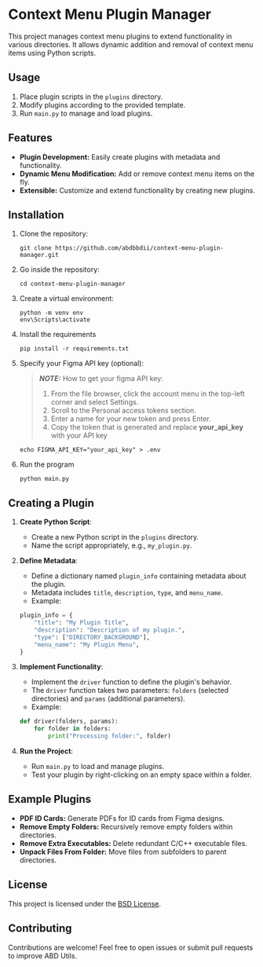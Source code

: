 # Context Menu Plugin Manager

This project manages context menu plugins to extend functionality in various directories. It allows dynamic addition and removal of context menu items using Python scripts.

## Usage
1. Place plugin scripts in the `plugins` directory.
2. Modify plugins according to the provided template.
3. Run `main.py` to manage and load plugins.

## Features
- **Plugin Development:** Easily create plugins with metadata and functionality.
- **Dynamic Menu Modification:** Add or remove context menu items on the fly.
- **Extensible:** Customize and extend functionality by creating new plugins.

## Installation
1. Clone the repository:
    ```
    git clone https://github.com/abdbbdii/context-menu-plugin-manager.git
    ```

2. Go inside the repository:
    ```
    cd context-menu-plugin-manager
    ```

3. Create a virtual environment:
    ```
    python -m venv env
    env\Scripts\activate
    ```

4. Install the requirements
    ```
    pip install -r requirements.txt
    ```

5. Specify your Figma API key (optional):
    > **_NOTE:_** How to get your figma API key:
    >   1. From the file browser, click the account menu in the top-left corner and select Settings.
    >   2. Scroll to the Personal access tokens section.
    >   3. Enter a name for your new token and press Enter.
    >   4. Copy the token that is generated and replace **your_api_key** with your API key
    ```
    echo FIGMA_API_KEY="your_api_key" > .env
    ```

6. Run the program
    ```
    python main.py
    ```

## Creating a Plugin
1. **Create Python Script**:
    - Create a new Python script in the `plugins` directory.
    - Name the script appropriately, e.g., `my_plugin.py`.

2. **Define Metadata**:
    - Define a dictionary named `plugin_info` containing metadata about the plugin.
    - Metadata includes `title`, `description`, `type`, and `menu_name`.
    - Example:
    ```python
    plugin_info = {
        "title": "My Plugin Title",
        "description": "Description of my plugin.",
        "type": ["DIRECTORY_BACKGROUND"],
        "menu_name": "My Plugin Menu",
    }
    ```

3. **Implement Functionality**:
    - Implement the `driver` function to define the plugin's behavior.
    - The `driver` function takes two parameters: `folders` (selected directories) and `params` (additional parameters).
    - Example:
    ```python
    def driver(folders, params):
        for folder in folders:
            print("Processing folder:", folder)
    ```

4. **Run the Project**:
    - Run `main.py` to load and manage plugins.
    - Test your plugin by right-clicking on an empty space within a folder.

## Example Plugins
- **PDF ID Cards:** Generate PDFs for ID cards from Figma designs.
- **Remove Empty Folders:** Recursively remove empty folders within directories.
- **Remove Extra Executables:** Delete redundant C/C++ executable files.
- **Unpack Files From Folder:** Move files from subfolders to parent directories.

## License
This project is licensed under the [BSD License](https://github.com/abdbbdii/context-menu-plugin-manager/blob/main/LICENSE).

## Contributing
Contributions are welcome! Feel free to open issues or submit pull requests to improve ABD Utils.
